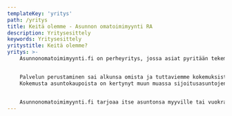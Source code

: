```yaml
---
templateKey: 'yritys'
path: /yritys
title: Keitä olemme - Asunnon omatoimimyynti RA
description: Yritysesittely
keywords: Yritysesittely
yritystitle: Keitä olemme?
yritys: >-
    Asunnonomatoimimyynti.fi on perheyritys, jossa asiat pyritään tekemään pieteetillä. Kuvaukset hoidetaan itse ja kumppaniverkoston avulla, samoin esitteiden tekemiset. Apunamme toimivat alan parhaat ammattilaiset. Teemme sellaista jälkeä, jota itsekin haluaisimme omille asuntokaupoillemme.


    Palvelun perustaminen sai alkunsa omista ja tuttaviemme kokemuksista asuntokauppojen epäkohdista.
    Kokemusta asuntokaupoista on kertynyt muun muassa sijoitusasuntojen myötä. Välittäjät ovat usein olleet välinpitämättömiä, tietämättömiä ja pikemminkin hankaloittaneet kaupan tekoa kuin edistäneet sitä. Välittäjien palkkiot ovat myös poskettomia. Valitettavan usein palvelu ei ole lähelläkään sitä tasoa, mitä velotettavan palkkion perusteella voisi olettaa. Aikaa käytetään paljon myös sellaiseen, minkä jokainen osaa tehdä itse. Välittäjiä kiinnostaa ensisijaisesti vain se, että asunto menee kaupaksi. Tämän vuoksi he ovat valmiita tiputtamaan hintaa herkästi alaspäin. Siksi iso joukko suomalaisia haluaakin myydä asuntonsa itse, koska he ovat oman asuntonsa parhaita asiantuntijoita.


    Asunnonomatoimimyynti.fi tarjoaa itse asuntonsa myyville tai vuokraajille kattavan markkinointipaketin edullisesti ja nopeasti! Lisämaksusta saat kaikkia muitakin herkkuja 3D-kuvauksista digisisustuksiin. Sinun kontollesi jää ainoastaan asunnon esittely ja kaupan teko.
---
```

